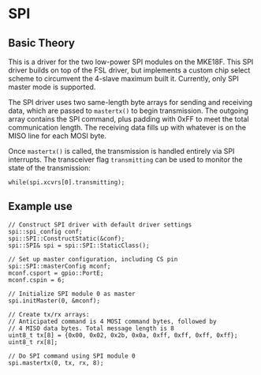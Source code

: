 # SPI

## Basic Theory

This is a driver for the two low-power SPI modules on the MKE18F. This SPI driver builds on top of the FSL driver, but implements a custom chip select scheme to circumvent the 4-slave maximum built it. Currently, only SPI master mode is supported.

The SPI driver uses two same-length byte arrays for sending and receiving data, which are passed to `mastertx()` to begin transmission. The outgoing array contains the SPI command, plus padding with 0xFF to meet the total communication length. The receiving data fills up with whatever is on the MISO line for each MOSI byte.

Once `mastertx()` is called, the transmission is handled entirely via SPI interrupts. The transceiver flag `transmitting` can be used to monitor the state of the transmission:

```
while(spi.xcvrs[0].transmitting);
```

## Example use

```
// Construct SPI driver with default driver settings
spi::spi_config conf;
spi::SPI::ConstructStatic(&conf);
spi::SPI& spi = spi::SPI::StaticClass();

// Set up master configuration, including CS pin
spi::SPI::masterConfig mconf;
mconf.csport = gpio::PortE;
mconf.cspin = 6;

// Initialize SPI module 0 as master
spi.initMaster(0, &mconf);

// Create tx/rx arrays:
// Anticipated command is 4 MOSI command bytes, followed by 
// 4 MISO data bytes. Total message length is 8
uint8_t tx[8] = {0x00, 0x02, 0x2b, 0x0a, 0xff, 0xff, 0xff, 0xff};
uint8_t rx[8];

// Do SPI command using SPI module 0
spi.mastertx(0, tx, rx, 8);
```
